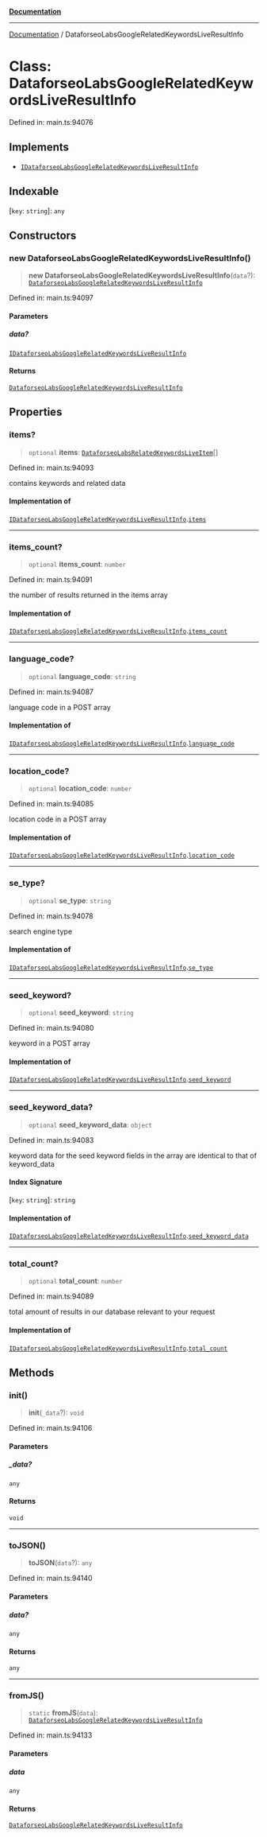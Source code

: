 [**Documentation**](../README.md)

***

[Documentation](../README.md) / DataforseoLabsGoogleRelatedKeywordsLiveResultInfo

# Class: DataforseoLabsGoogleRelatedKeywordsLiveResultInfo

Defined in: main.ts:94076

## Implements

- [`IDataforseoLabsGoogleRelatedKeywordsLiveResultInfo`](../interfaces/IDataforseoLabsGoogleRelatedKeywordsLiveResultInfo.md)

## Indexable

\[`key`: `string`\]: `any`

## Constructors

### new DataforseoLabsGoogleRelatedKeywordsLiveResultInfo()

> **new DataforseoLabsGoogleRelatedKeywordsLiveResultInfo**(`data`?): [`DataforseoLabsGoogleRelatedKeywordsLiveResultInfo`](DataforseoLabsGoogleRelatedKeywordsLiveResultInfo.md)

Defined in: main.ts:94097

#### Parameters

##### data?

[`IDataforseoLabsGoogleRelatedKeywordsLiveResultInfo`](../interfaces/IDataforseoLabsGoogleRelatedKeywordsLiveResultInfo.md)

#### Returns

[`DataforseoLabsGoogleRelatedKeywordsLiveResultInfo`](DataforseoLabsGoogleRelatedKeywordsLiveResultInfo.md)

## Properties

### items?

> `optional` **items**: [`DataforseoLabsRelatedKeywordsLiveItem`](DataforseoLabsRelatedKeywordsLiveItem.md)[]

Defined in: main.ts:94093

contains keywords and related data

#### Implementation of

[`IDataforseoLabsGoogleRelatedKeywordsLiveResultInfo`](../interfaces/IDataforseoLabsGoogleRelatedKeywordsLiveResultInfo.md).[`items`](../interfaces/IDataforseoLabsGoogleRelatedKeywordsLiveResultInfo.md#items)

***

### items\_count?

> `optional` **items\_count**: `number`

Defined in: main.ts:94091

the number of results returned in the items array

#### Implementation of

[`IDataforseoLabsGoogleRelatedKeywordsLiveResultInfo`](../interfaces/IDataforseoLabsGoogleRelatedKeywordsLiveResultInfo.md).[`items_count`](../interfaces/IDataforseoLabsGoogleRelatedKeywordsLiveResultInfo.md#items_count)

***

### language\_code?

> `optional` **language\_code**: `string`

Defined in: main.ts:94087

language code in a POST array

#### Implementation of

[`IDataforseoLabsGoogleRelatedKeywordsLiveResultInfo`](../interfaces/IDataforseoLabsGoogleRelatedKeywordsLiveResultInfo.md).[`language_code`](../interfaces/IDataforseoLabsGoogleRelatedKeywordsLiveResultInfo.md#language_code)

***

### location\_code?

> `optional` **location\_code**: `number`

Defined in: main.ts:94085

location code in a POST array

#### Implementation of

[`IDataforseoLabsGoogleRelatedKeywordsLiveResultInfo`](../interfaces/IDataforseoLabsGoogleRelatedKeywordsLiveResultInfo.md).[`location_code`](../interfaces/IDataforseoLabsGoogleRelatedKeywordsLiveResultInfo.md#location_code)

***

### se\_type?

> `optional` **se\_type**: `string`

Defined in: main.ts:94078

search engine type

#### Implementation of

[`IDataforseoLabsGoogleRelatedKeywordsLiveResultInfo`](../interfaces/IDataforseoLabsGoogleRelatedKeywordsLiveResultInfo.md).[`se_type`](../interfaces/IDataforseoLabsGoogleRelatedKeywordsLiveResultInfo.md#se_type)

***

### seed\_keyword?

> `optional` **seed\_keyword**: `string`

Defined in: main.ts:94080

keyword in a POST array

#### Implementation of

[`IDataforseoLabsGoogleRelatedKeywordsLiveResultInfo`](../interfaces/IDataforseoLabsGoogleRelatedKeywordsLiveResultInfo.md).[`seed_keyword`](../interfaces/IDataforseoLabsGoogleRelatedKeywordsLiveResultInfo.md#seed_keyword)

***

### seed\_keyword\_data?

> `optional` **seed\_keyword\_data**: `object`

Defined in: main.ts:94083

keyword data for the seed keyword
fields in the array are identical to that of keyword_data

#### Index Signature

\[`key`: `string`\]: `string`

#### Implementation of

[`IDataforseoLabsGoogleRelatedKeywordsLiveResultInfo`](../interfaces/IDataforseoLabsGoogleRelatedKeywordsLiveResultInfo.md).[`seed_keyword_data`](../interfaces/IDataforseoLabsGoogleRelatedKeywordsLiveResultInfo.md#seed_keyword_data)

***

### total\_count?

> `optional` **total\_count**: `number`

Defined in: main.ts:94089

total amount of results in our database relevant to your request

#### Implementation of

[`IDataforseoLabsGoogleRelatedKeywordsLiveResultInfo`](../interfaces/IDataforseoLabsGoogleRelatedKeywordsLiveResultInfo.md).[`total_count`](../interfaces/IDataforseoLabsGoogleRelatedKeywordsLiveResultInfo.md#total_count)

## Methods

### init()

> **init**(`_data`?): `void`

Defined in: main.ts:94106

#### Parameters

##### \_data?

`any`

#### Returns

`void`

***

### toJSON()

> **toJSON**(`data`?): `any`

Defined in: main.ts:94140

#### Parameters

##### data?

`any`

#### Returns

`any`

***

### fromJS()

> `static` **fromJS**(`data`): [`DataforseoLabsGoogleRelatedKeywordsLiveResultInfo`](DataforseoLabsGoogleRelatedKeywordsLiveResultInfo.md)

Defined in: main.ts:94133

#### Parameters

##### data

`any`

#### Returns

[`DataforseoLabsGoogleRelatedKeywordsLiveResultInfo`](DataforseoLabsGoogleRelatedKeywordsLiveResultInfo.md)
